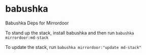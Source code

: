 babushka
========

Babushka Deps for Mirrordoor

To stand up the stack, install babushka and then run `babushka mirrordoor:md-stack`

To update the stack, run `babushka mirrordoor:"update md-stack"`